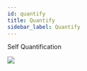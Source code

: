 ```yaml
---
id: quantify
title: Quantify
sidebar_label: Quantify
---
```


Self Quantification


![](/img/quant_1.jpg)

